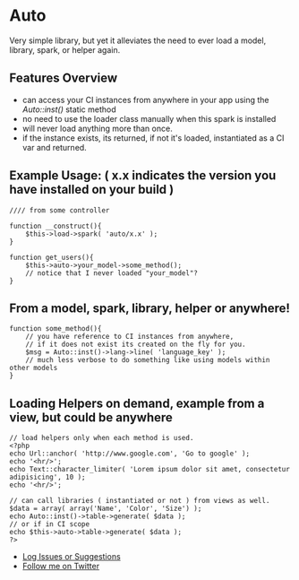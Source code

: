 # Auto
Very simple library, but yet it alleviates the need to ever load a model, library, spark, or helper again.

## Features Overview

- can access your CI instances from anywhere in your app using the _Auto::inst()_ static method
- no need to use the loader class manually when this spark is installed
- will never load anything more than once. 
- if the instance exists, its returned, if not it's loaded, instantiated as a CI var and returned. 

## Example Usage: ( x.x indicates the version you have installed on your build )
    
    //// from some controller 
	
	function __construct(){
		$this->load->spark( 'auto/x.x' );
	}
	
	function get_users(){
		$this->auto->your_model->some_method();
		// notice that I never loaded "your_model"?
	}

## From a model, spark, library, helper or anywhere! 
	
	function some_method(){
		// you have reference to CI instances from anywhere, 
		// if it does not exist its created on the fly for you.
		$msg = Auto::inst()->lang->line( 'language_key' );
		// much less verbose to do something like using models within other models 
	}
	
## Loading Helpers on demand, example from a view, but could be anywhere

    // load helpers only when each method is used. 
	<?php 
	echo Url::anchor( 'http://www.google.com', 'Go to google' ); 
	echo '<hr/>';
	echo Text::character_limiter( 'Lorem ipsum dolor sit amet, consectetur adipisicing', 10 );
	echo '<hr/>';
	
	// can call libraries ( instantiated or not ) from views as well.
	$data = array( array('Name', 'Color', 'Size') );
	echo Auto::inst()->table->generate( $data );
	// or if in CI scope
	echo $this->auto->table->generate( $data );
	?>
	
- [Log Issues or Suggestions](https://github.com/dperrymorrow/auto/issues)
- [Follow me on Twitter](http://twitter.com/dperrymorrow)


	


